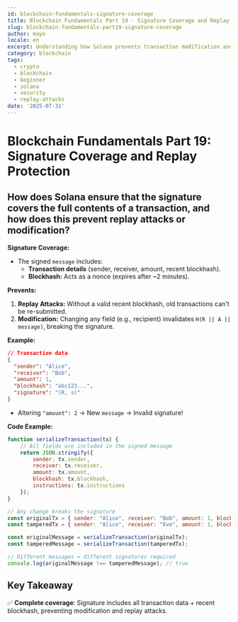 ```yaml
---
id: blockchain-fundamentals-signature-coverage
title: Blockchain Fundamentals Part 19 - Signature Coverage and Replay Protection
slug: blockchain-fundamentals-part19-signature-coverage
author: mayo
locale: en
excerpt: Understanding how Solana prevents transaction modification and replay attacks
category: blockchain
tags:
  - crypto
  - blockchain
  - beginner
  - solana
  - security
  - replay-attacks
date: '2025-07-31'
---
```

# Blockchain Fundamentals Part 19: Signature Coverage and Replay Protection

## How does Solana ensure that the signature covers the full contents of a transaction, and how does this prevent replay attacks or modification?

**Signature Coverage:**
* The signed `message` includes:
   * **Transaction details** (sender, receiver, amount, recent blockhash).
   * **Blockhash:** Acts as a nonce (expires after ~2 minutes).

**Prevents:**
1. **Replay Attacks:** Without a valid recent blockhash, old transactions can't be re-submitted.
2. **Modification:** Changing any field (e.g., recipient) invalidates `H(R || A || message)`, breaking the signature.

**Example:**
```json
// Transaction data  
{
  "sender": "Alice",
  "receiver": "Bob",
  "amount": 1,
  "blockhash": "abc123...",
  "signature": "(R, s)"
}
```

* Altering `"amount": 2` → New `message` → Invalid signature!

**Code Example:**
```javascript
function serializeTransaction(tx) {
    // All fields are included in the signed message
    return JSON.stringify({
        sender: tx.sender,
        receiver: tx.receiver,
        amount: tx.amount,
        blockhash: tx.blockhash,
        instructions: tx.instructions
    });
}

// Any change breaks the signature
const originalTx = { sender: "Alice", receiver: "Bob", amount: 1, blockhash: "abc123" };
const tamperedTx = { sender: "Alice", receiver: "Eve", amount: 1, blockhash: "abc123" };

const originalMessage = serializeTransaction(originalTx);
const tamperedMessage = serializeTransaction(tamperedTx);

// Different messages = different signatures required
console.log(originalMessage !== tamperedMessage); // true
```

## Key Takeaway
✅ **Complete coverage**: Signature includes all transaction data + recent blockhash, preventing modification and replay attacks.